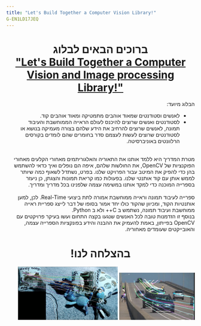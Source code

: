 ```yaml
---
title: "Let's Build Together a Computer Vision Library!"
G-EN1LD17JEQ
---
```

<head>
<!-- Global site tag (gtag.js) - Google Analytics -->
<script async src="https://www.googletagmanager.com/gtag/js?id=G-LTSBXBMC79"></script>
<script>
  window.dataLayer = window.dataLayer || [];
  function gtag(){dataLayer.push(arguments);}
  gtag('js', new Date());

  gtag('config', 'G-LTSBXBMC79');
</script>
</head>

<h1 align="center">ברוכים הבאים לבלוג <br>
<b><u>
"Let's Build Together a Computer Vision and Image processing Library!"
</u></b></h1>
<div dir="rtl">
הבלוג מיועד:
<ul>
    <li>לאנשים וסטודנטים שמאוד אוהבים מתמטיקה ומאוד אוהבים קוד.</li>
    <li>לסטודנטים ואנשים שרוצים להיכנס לעולם הראייה הממוחשבת והעיבוד תמונה, לאנשים שרוצים להרחיב את הידע שלהם בצורה מעמיקה בנושא או לסטודנטים שרוצים לעשות לעצמם סדר בחומרים שהם לומדים בקורסים הרלוונטים באוניברסיטה. </li>
 </ul>

<br>
מטרת המדריך היא ללמד אותנו את התאוריה והאלגוריתמים מאחורי הקלעים מאחורי הפוקנציות של 
OpenCV, 
 את החולשות שלהם, איפה הם נופלים ואיך כדאי להשתמש בהן כדי להפיק את המיטב עבור הפרויקט שלנו. בפרט, נשתדל לשאוף כמה שיותר לממש אותן עם קוד אותנטי שלנו. 
 בפעולות כמו קריאת תמונות והצגתן, כן ניעזר בספרייה המוכנה כדי למקד אותנו במשימה עצמה שלפנינו בכל מדריך ומדריך.
<br>
<br>
ספרייה לעיבוד תמונה וראייה ממוחשבת אמורה לתת ביצועי 
Real-Time.
לכן, 
למען אותנטיות הקוד, ומכיוון שהקוד כולו יחד אמור בסופו של דבר לייצג ספריית ראייה ממוחשבת ועיבוד תמונה,
נשתמש ב
C++
ולא ב
Python.
<br>
בנוסף זו הזדמנות טובה לכל האנשים שנגעו בקצה התחום ועשו בעיקר פרויקטים עם 
OpenCV
בפייתון,
באמת להעמיק את ההבנה והידע בפונקציות הספרייה עצמה, והאובייקטים שעומדים מאחוריה.
<br>

<h1 align="center"><b>בהצלחה לנו!</b></h1>

<img src='images/introOpticalflowLK.jpeg' style="width: 40%; height: auto;"/> 
<img src='images/introFeatureMatching.png' style="width: 53%; height: auto;"/> 

</div>






